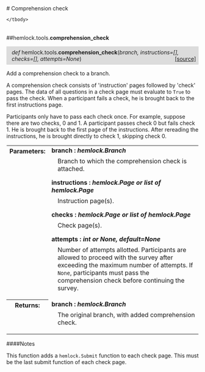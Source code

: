 <script src="https://cdn.mathjax.org/mathjax/latest/MathJax.js?config=TeX-AMS-MML_HTMLorMML" type="text/javascript"></script>

<link rel="stylesheet" href="https://assets.readthedocs.org/static/css/readthedocs-doc-embed.css" type="text/css" />

<style>
    a.src-href {
        float: right;
    }
    p.attr {
        margin-top: 0.5em;
        margin-left: 1em;
    }
    p.func-header {
        background-color: gainsboro;
        border-radius: 0.1em;
        padding: 0.5em;
        padding-left: 1em;
    }
    table.field-table {
        border-radius: 0.1em
    }
</style># Comprehension check

<table class="docutils field-list field-table" frame="void" rules="none">
    <col class="field-name" />
    <col class="field-body" />
    <tbody valign="top">
        
    </tbody>
</table>



##hemlock.tools.**comprehension_check**

<p class="func-header">
    <i>def</i> hemlock.tools.<b>comprehension_check</b>(<i>branch, instructions=[], checks=[], attempts=None</i>) <a class="src-href" target="_blank" href="https://github.com/dsbowen/hemlock/blob/master/hemlock/tools/comprehension.py#L8">[source]</a>
</p>

Add a comprehension check to a branch.

A comprehension check consists of 'instruction' pages followed by 'check' pages. The data of all questions in a check page must evaluate to `True` to pass the check. When a participant fails a check, he is brought back to the first instructions page.

Participants only have to pass each check once. For example, suppose there are two checks, 0 and 1. A participant passes check 0 but fails check 1. He is brought back to the first page of the instructions. After rereading the instructions, he is brought directly to check 1, skipping check 0.

<table class="docutils field-list field-table" frame="void" rules="none">
    <col class="field-name" />
    <col class="field-body" />
    <tbody valign="top">
        <tr class="field">
    <th class="field-name"><b>Parameters:</b></td>
    <td class="field-body" width="100%"><b>branch : <i>hemlock.Branch</i></b>
<p class="attr">
    Branch to which the comprehension check is attached.
</p>
<b>instructions : <i>hemlock.Page or list of hemlock.Page</i></b>
<p class="attr">
    Instruction page(s).
</p>
<b>checks : <i>hemlock.Page or list of hemlock.Page</i></b>
<p class="attr">
    Check page(s).
</p>
<b>attempts : <i>int or None, default=None</i></b>
<p class="attr">
    Number of attempts allotted. Participants are allowed to proceed with the survey after exceeding the maximum number of attempts. If <code>None</code>, participants must pass the comprehension check before continuing the survey.
</p></td>
</tr>
<tr class="field">
    <th class="field-name"><b>Returns:</b></td>
    <td class="field-body" width="100%"><b>branch : <i>hemlock.Branch</i></b>
<p class="attr">
    The original branch, with added comprehension check.
</p></td>
</tr>
    </tbody>
</table>

####Notes

This function adds a `hemlock.Submit` function to each check page. This must be the last submit function of each check page.